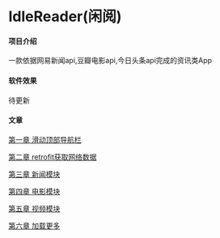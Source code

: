 # IdleReader(闲阅)
#### 项目介绍
一款依据网易新闻api,豆瓣电影api,今日头条api完成的资讯类App

#### 软件效果
待更新

#### 文章
[第一章 滑动顶部导航栏](https://www.jianshu.com/p/9334b13350af)

[第二章 retrofit获取网络数据](https://www.jianshu.com/p/b1cc640a854f)

[第三章 新闻模块](https://www.jianshu.com/p/de25f23ca14f)

[第四章 电影模块](https://www.jianshu.com/p/b39e11483cc5)

[第五章 视频模块](https://www.jianshu.com/p/a98453cf2131)

[第六章 加载更多](https://www.jianshu.com/p/cae41cb88d04)
